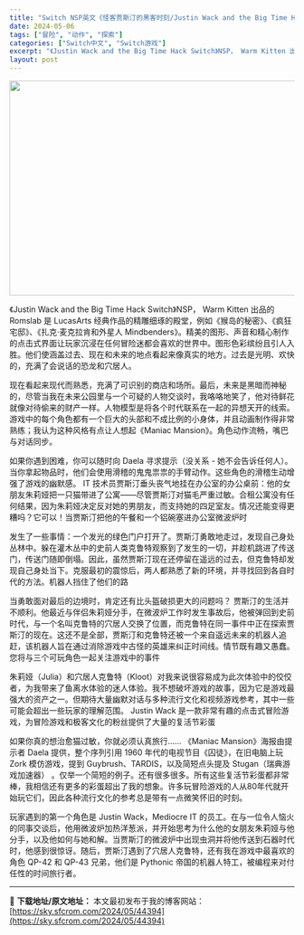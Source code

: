 ```yaml
---
title: "Switch NSP英文《怪客贾斯汀的黑客时刻/Justin Wack and the Big Time Hack》503M"
date: 2024-05-06
tags: ["冒险", "动作", "探索"]
categories: ["Switch中文", "Switch游戏"]
excerpt: "《Justin Wack and the Big Time Hack Switch》NSP， Warm Kitten 出品的 Romslab 是 LucasArts 经典作品的精雕细琢的殿堂，例如《猴岛的秘密》、《疯狂宅邸》、《扎克·麦克拉肯和外星人 Mindbenders》。精美的图形、声音和精心&hellip;"
layout: post
---
```


<img class="aligncenter size-full wp-image-44273" src="https://sky.sfcrom.com/wp-content/uploads/2024/05/20240505113832-6943a.jpeg" alt="" width="1200" height="380" />

《Justin Wack and the Big Time Hack Switch》NSP， Warm Kitten 出品的 Romslab 是 LucasArts 经典作品的精雕细琢的殿堂，例如《猴岛的秘密》、《疯狂宅邸》、《扎克·麦克拉肯和外星人 Mindbenders》。精美的图形、声音和精心制作的点击式界面让玩家沉浸在任何冒险迷都会喜欢的世界中。图形色彩缤纷且引人入胜。他们使涵盖过去、现在和未来的地点看起来像真实的地方。过去是光明、欢快的，充满了会说话的恐龙和穴居人。

现在看起来现代而熟悉，充满了可识别的商店和场所。最后，未来是黑暗而神秘的，尽管当我在未来公园里与一个可疑的人物交谈时，我咯咯地笑了，他对待鲜花就像对待偷来的财产一样。人物模型是将各个时代联系在一起的异想天开的线索。游戏中的每个角色都有一个巨大的头部和不成比例的小身体，并且动画制作得非常熟练；我认为这种风格有点让人想起《Maniac Mansion》。角色动作流畅，嘴巴与对话同步。

如果你遇到困难，你可以随时向 Daela 寻求提示（没关系 - 她不会告诉任何人）。
当你拿起物品时，他们会使用滑稽的鬼鬼祟祟的手臂动作。这些角色的滑稽生动增强了游戏的幽默感。 IT 技术员贾斯汀垂头丧气地挂在办公室的办公桌前：他的女朋友朱莉娅把一只猫带进了公寓——尽管贾斯汀对猫毛严重过敏。合租公寓没有任何结果，因为朱莉娅决定反对她的男朋友，而支持她的四足室友。情况还能变得更糟吗？它可以！当贾斯汀把他的午餐和一个铝碗塞进办公室微波炉时

发生了一些事情：一个发光的绿色门户打开了。贾斯汀勇敢地走过，发现自己身处丛林中。躲在灌木丛中的史前人类克鲁特观察到了发生的一切，并趁机跳进了传送门，传送门随即倒塌。因此，虽然贾斯汀现在还停留在遥远的过去，但克鲁特却发现自己身处当下。克服最初的震惊后，两人都熟悉了新的环境，并寻找回到各自时代的方法。机器人挡住了他们的路

当勇敢面对最后的边境时，肯定还有比头盔破损更大的问题吗？
贾斯汀的生活并不顺利。他最近与伴侣朱莉娅分手，在微波炉工作时发生事故后，他被弹回到史前时代，与一个名叫克鲁特的穴居人交换了位置，而克鲁特在同一事件中正在探索贾斯汀的现在。这还不是全部，贾斯汀和克鲁特还被一个来自遥远未来的机器人追赶，该机器人旨在通过消除游戏中古怪的英雄来纠正时间线。情节既有趣又愚蠢。您将与三个可玩角色一起关注游戏中的事件

朱莉娅（Julia）和穴居人克鲁特（Kloot）对我来说很容易成为此次体验中的佼佼者，为我带来了鱼离水体验的迷人体验。我不想破坏游戏的故事，因为它是游戏最强大的资产之一。但期待大量幽默对话与多种流行文化和视频游戏参考，其中一些可能会超出一些玩家的理解范围。 Justin Wack 是一款非常有趣的点击式冒险游戏，为冒险游戏和极客文化的粉丝提供了大量的复活节彩蛋

如果你真的想治愈猫过敏，你就必须认真旅行……
《Maniac Mansion》海报由提示者 Daela 提供，整个序列引用 1960 年代的电视节目《囚徒》，在旧电脑上玩 Zork 模仿游戏，提到 Guybrush、TARDIS，以及简短点头提及 Stugan（瑞典游戏加速器） 。仅举一个简短的例子。还有很多很多。所有这些复活节彩蛋都非常棒，我相信还有更多的彩蛋超出了我的想象。许多玩冒险游戏的人从80年代就开始玩它们，因此各种流行文化的参考总是带有一点微笑怀旧的时刻。

玩家遇到的第一个角色是 Justin Wack，Mediocre IT 的员工。在与一位令人恼火的同事交谈后，他用微波炉加热洋葱派，并开始思考为什么他的女朋友朱莉娅与他分手，以及他如何与她和解。当贾斯汀的微波炉中出现虫洞并将他传送到石器时代时，他感到很惊讶。随后，贾斯汀遇到了穴居人克鲁特，还有我在游戏中最喜欢的角色 QP-42 和 QP-43 兄弟，他们是 Pythonic 帝国的机器人特工，被编程来对付任性的时间旅行者。

---
📖 **下载地址/原文地址：** 本文最初发布于我的博客网站：[https://sky.sfcrom.com/2024/05/44394](https://sky.sfcrom.com/2024/05/44394)
